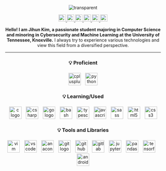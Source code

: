 <div align="center"> 
  
![transparent](https://capsule-render.vercel.app/api?type=transparent&fontColor=57b5dc&text=Jihun's%20GitHub&height=120&fontSize=72&desc=Welcome!&descAlignY=17&descAlign=36)

  <a href="https://www.linkedin.com/in/jihunkimcode" target="_blank" rel="noopener noreferrer">
      <img src="https://img.shields.io/badge/LinkedIn-0A66C2?style=flat-square&logo=linkedin&logoColor=white" height=23/>
  </a>
  <a href="mailto:jiunkim8@gmail.com" target="_blank" rel="noopener noreferrer">
    <img src="https://img.shields.io/badge/Gmail-EA4335?style=flat-square&logo=gmail&logoColor=white" height=23/>
  </a>
  <a href="https://jihunkimcode.github.io/Files/Kim_Jihun%20Resume.pdf" target="_blank" rel="noopener noreferrer">
    <img src="https://img.shields.io/badge/Resume-000000?style=flat-square&logo=github&logoColor=white" height=23/>
  </a>
  <a href="https://www.notion.so/38d713a7a15444e3b93f6999ff29e284?v=348df73b8b5b49158586d3ba11b25865" target="_blank" rel="noopener noreferrer">
    <img src="https://img.shields.io/badge/Personal Projects-000000?style=flat-square&logo=notion&logoColor=white" height=23/>
  </a>
  <a href="https://github.com/JihunKimCode?tab=repositories" target="_blank" rel="noopener noreferrer">
    <img src="https://img.shields.io/badge/Github Repositories-181717?style=flat-square&logo=github&logoColor=white" height=23/>
  </a>
  <a href="https://jihunkimcode.github.io" target="_blank" rel="noopener noreferrer">
    <img src="https://img.shields.io/badge/Virtual Portfolio-181717?style=flat-square&logo=github&logoColor=white" height=23/>
  </a>

**Hello! I am Jihun Kim, a passionate student majoring in Computer Science and minoring in Cybersecurity and Machine Learning at the University of Tennessee, Knoxville.** I always try to experience various technologies and view this field from a diversified perspective.

---

<h3 align="center">💡 Proficient</h3>

###

<div align="center">
  <img src="https://skillicons.dev/icons?i=cpp" height="40" alt="cplusplus logo"  />
  <img width="7" />
  <img src="https://skillicons.dev/icons?i=py" height="40" alt="python logo"  />
</div>

###

<h3 align="center">💡 Learning/Used</h3>

###

<div align="center">
  <img src="https://skillicons.dev/icons?i=c" height="40" alt="c logo"  />
  <img width="7" />
  <img src="https://skillicons.dev/icons?i=cs" height="40" alt="csharp logo"  />
  <img width="7" />
  <img src="https://skillicons.dev/icons?i=go" height="40" alt="go logo"  />
  <img width="7" />
  <img src="https://skillicons.dev/icons?i=bash" height="40" alt="bash logo"  />
  <img width="7" />
  <img src="https://skillicons.dev/icons?i=ts" height="40" alt="typescript logo"  />
  <img width="7" />
  <img src="https://skillicons.dev/icons?i=js" height="40" alt="javascript logo"  />
  <img width="7" />
  <img src="https://skillicons.dev/icons?i=sass" height="40" alt="sass logo"  />
  <img width="7" />
  <img src="https://skillicons.dev/icons?i=html" height="40" alt="html5 logo"  />
  <img width="7" />
  <img src="https://skillicons.dev/icons?i=css" height="40" alt="css3 logo"  />
</div>

###

<h3 align="center">💡 Tools and Libraries</h3>

###

<div align="center">
  <img src="https://skillicons.dev/icons?i=vim" height="40" alt="vim logo"  />
  <img width="7" />
  <img src="https://skillicons.dev/icons?i=vscode" height="40" alt="vscode logo"  />
  <img width="7" />
  <img src="https://cdn.jsdelivr.net/gh/devicons/devicon/icons/anaconda/anaconda-original.svg" height="40" alt="anaconda logo"  />
  <img width="7" />
  <img src="https://skillicons.dev/icons?i=git" height="40" alt="git logo"  />
  <img width="7" />
  <img src="https://skillicons.dev/icons?i=github" height="40" alt="github logo"  />
  <img width="7" />
  <img src="https://skillicons.dev/icons?i=gitlab" height="40" alt="gitlab logo"  />
  <img width="7" />
  <img src="https://cdn.jsdelivr.net/gh/devicons/devicon/icons/jupyter/jupyter-original.svg" height="40" alt="jupyter logo"  />
  <img width="7" />
  <img src="https://cdn.jsdelivr.net/gh/devicons/devicon/icons/pandas/pandas-original.svg" height="40" alt="pandas logo"  />
  <img width="7" />
  <img src="https://skillicons.dev/icons?i=tensorflow" height="40" alt="tensorflow logo"  />
  <img width="7" />
  <img src="https://cdn.simpleicons.org/microsoftexcel/217346" height="40" alt="android logo"  />
</div>

###

